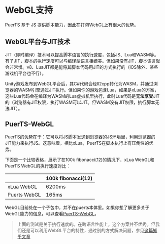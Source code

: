 # WebGL支持

PuerTS 基于 JS 提供脚本能力，因此在打包WebGL上有很大的优势。

## WebGL平台与JIT技术

JIT（即时编译）技术可以提高脚本语言的执行速度，包括JS、Lua和WASM等。有了JIT，脚本的执行速度可以与编译型语言相媲美。但如果没有JIT，脚本语言就会非常慢。v8、LuaJIT都是能将其脚本代码用JIT的方式执行的（iOS除外、某些游戏机平台也不行）。

Unity游戏发布到WebGL平台后，其C#代码会经Il2cpp转化为WASM，并通过浏览器的WASM引擎通过JIT执行。但如果你的游戏包含Lua，如果是xLua的方案，这些Lua代码会在编译为WASM的Lua虚拟机里执行，此时Lua代码是**无法享受**JIT的（浏览器有JIT权限，执行WASM可以JIT。但WASM没有JIT权限，执行脚本无法JIT）。

## PuerTS-WebGL

PuerTS的优势在于：它可以将JS脚本发送到浏览器的JS环境里，利用浏览器的JIT能力来执行JS。这意味着，相比xLua，PuerTS在脚本执行上有压倒性的优势。

下面是一个比较表格，展示了在100k fibonacci(12)的情况下，xLua WebGL和PuerTS WebGL的执行速度对比：

|       | 100k fibonacci(12) |
| ---  |    ---    |
|xLua WebGL   |    6200ms    |
|Puerts WebGL |   165ms     |

WebGL目前处在一个子包中，并不在puerts本体里。如果你想了解更多关于WebGL能力的信息，可以查看[PuerTS-WebGL](https://github.com/Tencent/puerts/tree/master/unity/Assets/webgl)。

> 上面的测试是关于执行速度的。在跨语言性能上，这个方案并不优秀。但我们还是可以利用WebGL平台的特性，通过别的方式解决问题，参见[这篇知乎文章](https://zhuanlan.zhihu.com/p/646932579)
